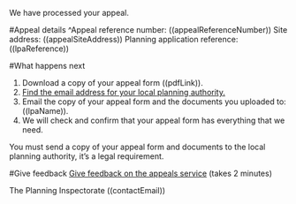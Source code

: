 We have processed your appeal.

#Appeal details
^Appeal reference number: ((appealReferenceNumber))
Site address: ((appealSiteAddress))
Planning application reference: ((lpaReference))

#What happens next

1. Download a copy of your appeal form ((pdfLink)).
2. [Find the email address for your local planning authority.](https://www.gov.uk/government/publications/sending-a-copy-of-the-appeal-form-to-the-council/sending-a-copy-to-the-council)
3. Email the copy of your appeal form and the documents you uploaded to: ((lpaName)).
4. We will check and confirm that your appeal form has everything that we need.

You must send a copy of your appeal form and documents to the local planning authority, it’s a legal requirement.

#Give feedback
[Give feedback on the appeals service](((feedbackUrl))) (takes 2 minutes)

The Planning Inspectorate
((contactEmail))
